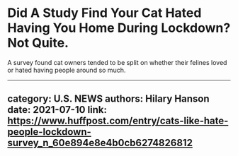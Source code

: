 # Did A Study Find Your Cat Hated Having You Home During Lockdown? Not Quite.

A survey found cat owners tended to be split on whether their felines loved or hated having people around so much.

---
category: U.S. NEWS
authors: Hilary Hanson
date: 2021-07-10
link: https://www.huffpost.com/entry/cats-like-hate-people-lockdown-survey_n_60e894e8e4b0cb6274826812
---
